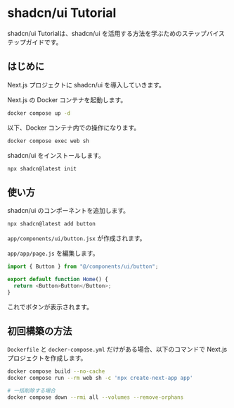 # shadcn/ui Tutorial

shadcn/ui Tutorialは、shadcn/ui を活用する方法を学ぶためのステップバイステップガイドです。

## はじめに

Next.js プロジェクトに shadcn/ui を導入していきます。

Next.js の Docker コンテナを起動します。

```bash
docker compose up -d
```

以下、Docker コンテナ内での操作になります。

```bash
docker compose exec web sh
```

shadcn/ui をインストールします。

```bash
npx shadcn@latest init
```

## 使い方

shadcn/ui のコンポーネントを追加します。

```bash
npx shadcn@latest add button
```

`app/components/ui/button.jsx` が作成されます。

`app/app/page.js` を編集します。

```js
import { Button } from "@/components/ui/button";

export default function Home() {
  return <Button>Button</Button>;
}
```

これでボタンが表示されます。

## 初回構築の方法

`Dockerfile` と `docker-compose.yml` だけがある場合、以下のコマンドで Next.js プロジェクトを作成します。

```bash
docker compose build --no-cache
docker compose run --rm web sh -c 'npx create-next-app app'

# 一括削除する場合
docker compose down --rmi all --volumes --remove-orphans
```
